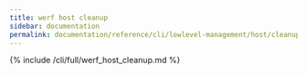 ```yaml
---
title: werf host cleanup
sidebar: documentation
permalink: documentation/reference/cli/lowlevel-management/host/cleanup.html
---
```


{% include /cli/full/werf_host_cleanup.md %}
